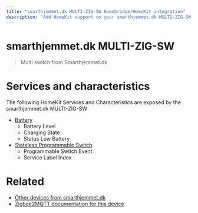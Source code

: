```yaml
---
title: "smarthjemmet.dk MULTI-ZIG-SW Homebridge/HomeKit integration"
description: "Add HomeKit support to your smarthjemmet.dk MULTI-ZIG-SW, using Homebridge, Zigbee2MQTT and homebridge-z2m."
---
```

<!---
This file has been GENERATED using src/docgen/docgen.ts
DO NOT EDIT THIS FILE MANUALLY!
-->
# smarthjemmet.dk MULTI-ZIG-SW
> Multi switch from Smarthjemmet.dk


# Services and characteristics
The following HomeKit Services and Characteristics are exposed by
the smarthjemmet.dk MULTI-ZIG-SW

* [Battery](../../battery.md)
  * Battery Level
  * Charging State
  * Status Low Battery
* [Stateless Programmable Switch](../../action.md)
  * Programmable Switch Event
  * Service Label Index


# Related
* [Other devices from smarthjemmet.dk](../index.md#smarthjemmet_dk)
* [Zigbee2MQTT documentation for this device](https://www.zigbee2mqtt.io/devices/MULTI-ZIG-SW.html)